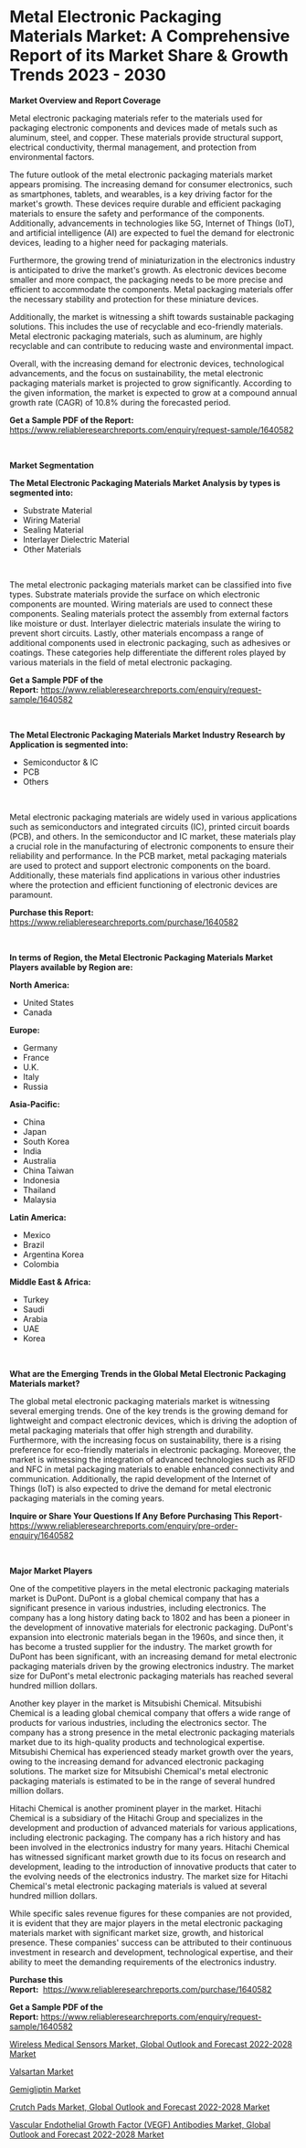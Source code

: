 <p><h1>Metal Electronic Packaging Materials Market: A Comprehensive Report of its Market Share & Growth Trends 2023 - 2030</h1></p><p><strong>Market Overview and Report Coverage</strong></p>
<p><p>Metal electronic packaging materials refer to the materials used for packaging electronic components and devices made of metals such as aluminum, steel, and copper. These materials provide structural support, electrical conductivity, thermal management, and protection from environmental factors.</p><p>The future outlook of the metal electronic packaging materials market appears promising. The increasing demand for consumer electronics, such as smartphones, tablets, and wearables, is a key driving factor for the market's growth. These devices require durable and efficient packaging materials to ensure the safety and performance of the components. Additionally, advancements in technologies like 5G, Internet of Things (IoT), and artificial intelligence (AI) are expected to fuel the demand for electronic devices, leading to a higher need for packaging materials.</p><p>Furthermore, the growing trend of miniaturization in the electronics industry is anticipated to drive the market's growth. As electronic devices become smaller and more compact, the packaging needs to be more precise and efficient to accommodate the components. Metal packaging materials offer the necessary stability and protection for these miniature devices.</p><p>Additionally, the market is witnessing a shift towards sustainable packaging solutions. This includes the use of recyclable and eco-friendly materials. Metal electronic packaging materials, such as aluminum, are highly recyclable and can contribute to reducing waste and environmental impact.</p><p>Overall, with the increasing demand for electronic devices, technological advancements, and the focus on sustainability, the metal electronic packaging materials market is projected to grow significantly. According to the given information, the market is expected to grow at a compound annual growth rate (CAGR) of 10.8% during the forecasted period.</p></p>
<p><strong>Get a Sample PDF of the Report:</strong> <a href="https://www.reliableresearchreports.com/enquiry/request-sample/1640582">https://www.reliableresearchreports.com/enquiry/request-sample/1640582</a></p>
<p>&nbsp;</p>
<p><strong>Market Segmentation</strong></p>
<p><strong>The Metal Electronic Packaging Materials Market Analysis by types is segmented into:</strong></p>
<p><ul><li>Substrate Material</li><li>Wiring Material</li><li>Sealing Material</li><li>Interlayer Dielectric Material</li><li>Other Materials</li></ul></p>
<p>&nbsp;</p>
<p><p>The metal electronic packaging materials market can be classified into five types. Substrate materials provide the surface on which electronic components are mounted. Wiring materials are used to connect these components. Sealing materials protect the assembly from external factors like moisture or dust. Interlayer dielectric materials insulate the wiring to prevent short circuits. Lastly, other materials encompass a range of additional components used in electronic packaging, such as adhesives or coatings. These categories help differentiate the different roles played by various materials in the field of metal electronic packaging.</p></p>
<p><strong>Get a Sample PDF of the Report:</strong>&nbsp;<a href="https://www.reliableresearchreports.com/enquiry/request-sample/1640582">https://www.reliableresearchreports.com/enquiry/request-sample/1640582</a></p>
<p>&nbsp;</p>
<p><strong>The Metal Electronic Packaging Materials Market Industry Research by Application is segmented into:</strong></p>
<p><ul><li>Semiconductor & IC</li><li>PCB</li><li>Others</li></ul></p>
<p>&nbsp;</p>
<p><p>Metal electronic packaging materials are widely used in various applications such as semiconductors and integrated circuits (IC), printed circuit boards (PCB), and others. In the semiconductor and IC market, these materials play a crucial role in the manufacturing of electronic components to ensure their reliability and performance. In the PCB market, metal packaging materials are used to protect and support electronic components on the board. Additionally, these materials find applications in various other industries where the protection and efficient functioning of electronic devices are paramount.</p></p>
<p><strong>Purchase this Report:</strong>&nbsp; <a href="https://www.reliableresearchreports.com/purchase/1640582">https://www.reliableresearchreports.com/purchase/1640582</a></p>
<p>&nbsp;</p>
<p><strong>In terms of Region, the Metal Electronic Packaging Materials Market Players available by Region are:</strong></p>
<p>
    <p> <strong> North America: </strong>
        <ul>
            <li>United States</li>
            <li>Canada</li>
        </ul>
        </p> 
    <p> <strong> Europe: </strong>
        <ul>
            <li>Germany</li>
            <li>France</li>
            <li>U.K.</li>
            <li>Italy</li>
            <li>Russia</li>
        </ul>
        </p> 
    <p> <strong> Asia-Pacific: </strong>
        <ul>
            <li>China</li>
            <li>Japan</li>
            <li>South Korea</li>
            <li>India</li>
            <li>Australia</li>
            <li>China Taiwan</li>
            <li>Indonesia</li>
            <li>Thailand</li>
            <li>Malaysia</li>
        </ul>
        </p> 
    <p> <strong> Latin America: </strong>
        <ul>
            <li>Mexico</li>
            <li>Brazil</li>
            <li>Argentina Korea</li>
            <li>Colombia</li>
        </ul>
        </p> 
    <p> <strong> Middle East & Africa: </strong>
        <ul>
            <li>Turkey</li>
            <li>Saudi</li>
            <li>Arabia</li>
            <li>UAE</li>
            <li>Korea</li>
        </ul>
    </p>
    </p>
<p>&nbsp;</p>
<p><strong>What are the Emerging Trends in the Global Metal Electronic Packaging Materials market?</strong></p>
<p><p>The global metal electronic packaging materials market is witnessing several emerging trends. One of the key trends is the growing demand for lightweight and compact electronic devices, which is driving the adoption of metal packaging materials that offer high strength and durability. Furthermore, with the increasing focus on sustainability, there is a rising preference for eco-friendly materials in electronic packaging. Moreover, the market is witnessing the integration of advanced technologies such as RFID and NFC in metal packaging materials to enable enhanced connectivity and communication. Additionally, the rapid development of the Internet of Things (IoT) is also expected to drive the demand for metal electronic packaging materials in the coming years.</p></p>
<p><strong>Inquire or Share Your Questions If Any Before Purchasing This Report</strong>- <a href="https://www.reliableresearchreports.com/enquiry/pre-order-enquiry/1640582">https://www.reliableresearchreports.com/enquiry/pre-order-enquiry/1640582</a></p>
<p>&nbsp;</p>
<p><strong>Major Market Players</strong></p>
<p><p>One of the competitive players in the metal electronic packaging materials market is DuPont. DuPont is a global chemical company that has a significant presence in various industries, including electronics. The company has a long history dating back to 1802 and has been a pioneer in the development of innovative materials for electronic packaging. DuPont's expansion into electronic materials began in the 1960s, and since then, it has become a trusted supplier for the industry. The market growth for DuPont has been significant, with an increasing demand for metal electronic packaging materials driven by the growing electronics industry. The market size for DuPont's metal electronic packaging materials has reached several hundred million dollars.</p><p>Another key player in the market is Mitsubishi Chemical. Mitsubishi Chemical is a leading global chemical company that offers a wide range of products for various industries, including the electronics sector. The company has a strong presence in the metal electronic packaging materials market due to its high-quality products and technological expertise. Mitsubishi Chemical has experienced steady market growth over the years, owing to the increasing demand for advanced electronic packaging solutions. The market size for Mitsubishi Chemical's metal electronic packaging materials is estimated to be in the range of several hundred million dollars.</p><p>Hitachi Chemical is another prominent player in the market. Hitachi Chemical is a subsidiary of the Hitachi Group and specializes in the development and production of advanced materials for various applications, including electronic packaging. The company has a rich history and has been involved in the electronics industry for many years. Hitachi Chemical has witnessed significant market growth due to its focus on research and development, leading to the introduction of innovative products that cater to the evolving needs of the electronics industry. The market size for Hitachi Chemical's metal electronic packaging materials is valued at several hundred million dollars.</p><p>While specific sales revenue figures for these companies are not provided, it is evident that they are major players in the metal electronic packaging materials market with significant market size, growth, and historical presence. These companies' success can be attributed to their continuous investment in research and development, technological expertise, and their ability to meet the demanding requirements of the electronics industry.</p></p>
<p><strong>Purchase this Report:</strong>&nbsp;&nbsp;<a href="https://www.reliableresearchreports.com/purchase/1640582">https://www.reliableresearchreports.com/purchase/1640582</a></p>
<p></p>
<p><strong>Get a Sample PDF of the Report:</strong>&nbsp;<a href="https://www.reliableresearchreports.com/enquiry/request-sample/1640582">https://www.reliableresearchreports.com/enquiry/request-sample/1640582</a></p>
<p><p><a href="https://www.linkedin.com/pulse/wireless-medical-sensors-market-global-outlook-forecast/">Wireless Medical Sensors Market, Global Outlook and Forecast 2022-2028 Market</a></p><p><a href="https://medium.com/@rameshramurp23/valsartan-nbsp-market-focuses-on-market-share-size-and-projected-forecast-till-2030-2ec9098ea50a">Valsartan Market</a></p><p><a href="https://medium.com/@adityalohrp23/gemigliptin-market-opportunities-and-strategies-forecast-for-period-from-2023-2030-41097b5597e4">Gemigliptin Market</a></p><p><a href="https://www.linkedin.com/pulse/crutch-pads-market-global-outlook-forecast-2022-2028-research/">Crutch Pads Market, Global Outlook and Forecast 2022-2028 Market</a></p><p><a href="https://www.linkedin.com/pulse/vascular-endothelial-growth-factor-vegf-antibodies-market/">Vascular Endothelial Growth Factor (VEGF) Antibodies Market, Global Outlook and Forecast 2022-2028 Market</a></p></p>